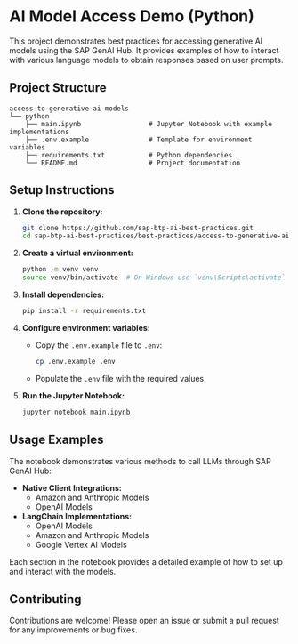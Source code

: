 # AI Model Access Demo (Python)

This project demonstrates best practices for accessing generative AI models using the SAP GenAI Hub. It provides examples of how to interact with various language models to obtain responses based on user prompts.

## Project Structure
```
access-to-generative-ai-models
└── python
    ├── main.ipynb                 # Jupyter Notebook with example implementations
    ├── .env.example               # Template for environment variables
    ├── requirements.txt           # Python dependencies
    └── README.md                  # Project documentation
```


## Setup Instructions

1. **Clone the repository:**

   ```bash
   git clone https://github.com/sap-btp-ai-best-practices.git
   cd sap-btp-ai-best-practices/best-practices/access-to-generative-ai-models/python
   ```

2. **Create a virtual environment:**

   ```bash
   python -m venv venv
   source venv/bin/activate  # On Windows use `venv\Scripts\activate`
   ```

3. **Install dependencies:**

   ```bash
   pip install -r requirements.txt
   ```

4. **Configure environment variables:**

   - Copy the `.env.example` file to `.env`:
     ```bash
     cp .env.example .env
     ```
   - Populate the `.env` file with the required values.

5. **Run the Jupyter Notebook:**

   ```bash
   jupyter notebook main.ipynb
   ```


## Usage Examples

The notebook demonstrates various methods to call LLMs through SAP GenAI Hub:

- **Native Client Integrations:**
  - Amazon and Anthropic Models
  - OpenAI Models
- **LangChain Implementations:**
  - OpenAI Models
  - Amazon and Anthropic Models
  - Google Vertex AI Models

Each section in the notebook provides a detailed example of how to set up and interact with the models.

## Contributing

Contributions are welcome! Please open an issue or submit a pull request for any improvements or bug fixes.